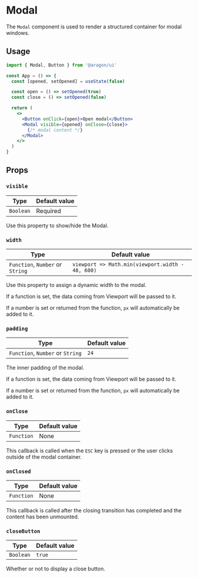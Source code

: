 # Modal

The `Modal` component is used to render a structured container for modal windows.

## Usage

```jsx
import { Modal, Button } from '@aragon/ui'

const App = () => {
  const [opened, setOpened] = useState(false)

  const open = () => setOpened(true)
  const close = () => setOpened(false)

  return (
    <>
      <Button onClick={open}>Open modal</Button>
      <Modal visible={opened} onClose={close}>
        {/* modal content */}
      </Modal>
    </>
  )
}
```

## Props

### `visible`

| Type      | Default value |
| --------- | ------------- |
| `Boolean` | Required      |

Use this property to show/hide the Modal.

### `width`

| Type                             | Default value                                    |
| -------------------------------- | ------------------------------------------------ |
| `Function`, `Number` or `String` | `viewport => Math.min(viewport.width - 48, 600)` |

Use this property to assign a dynamic width to the modal.

If a function is set, the data coming from Viewport will be passed to it.

If a number is set or returned from the function, `px` will automatically be added to it.

### `padding`

| Type                             | Default value |
| -------------------------------- | ------------- |
| `Function`, `Number` or `String` | `24`          |

The inner padding of the modal.

If a function is set, the data coming from Viewport will be passed to it.

If a number is set or returned from the function, `px` will automatically be added to it.

### `onClose`

| Type       | Default value |
| ---------- | ------------- |
| `Function` | None          |

This callback is called when the `ESC` key is pressed or the user clicks outside of the modal container.

### `onClosed`

| Type       | Default value |
| ---------- | ------------- |
| `Function` | None          |

This callback is called after the closing transition has completed and the content has been unmounted.

### `closeButton`

| Type      | Default value |
| --------- | ------------- |
| `Boolean` | `true`        |

Whether or not to display a close button.
